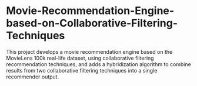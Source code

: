 # Movie-Recommendation-Engine-based-on-Collaborative-Filtering-Techniques
This project develops a movie recommendation engine based on the MovieLens 100k real-life dataset, using collaborative filtering recommendation techniques, and adds a hybridization algorithm to combine results from two collaborative filtering techniques into a single recommender output.
